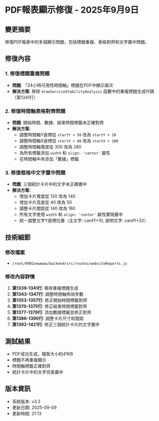 # PDF報表顯示修復 - 2025年9月9日

## 變更摘要
修復PDF報表中的多個顯示問題，包括標題重複、表格對齊和文字置中問題。

## 修復內容

### 1. 修復標題重複問題
- **問題**: 「24小時可用性時間軸」標題在PDF中顯示兩次
- **解決方案**: 移除 `drawServiceStabilityAnalysis` 函數中的重複標題生成代碼（第1341行）

### 2. 修復時間軸表格對齊問題
- **問題**: 開始時間、數據、結束時間標籤未正確對齊
- **解決方案**:
  - 調整時間軸Y座標從 `startY + 50` 改為 `startY + 20`
  - 調整時間軸X座標從 `startX + 80` 改為 `startX + 100`
  - 調整時間軸寬度從 300 改為 280
  - 為所有標籤添加 `width` 和 `align: 'center'` 屬性
  - 在時間軸中央添加「數據」標籤

### 3. 修復框格中文字置中問題
- **問題**: 三個統計卡片中的文字未正確置中
- **解決方案**:
  - 增加卡片寬度從 120 改為 140
  - 增加卡片高度從 40 改為 50
  - 調整卡片間距從 140 改為 160
  - 所有文字使用 `width` 和 `align: 'center'` 屬性實現置中
  - 統一調整文字Y座標位置（主文字: cardY+10, 說明文字: cardY+32）

## 技術細節

### 修改檔案
- `/root/0901newwww/backend/src/routes/websiteReports.js`

### 修改內容詳情
1. **第1339-1341行**: 移除重複標題生成
2. **第1343-1347行**: 調整時間軸佈局參數
3. **第1353-1357行**: 修正開始時間標籤對齊
4. **第1370-1375行**: 修正結束時間標籤對齊
5. **第1377-1379行**: 添加數據標籤並修正對齊
6. **第1386-1390行**: 調整卡片尺寸和間距
7. **第1392-1421行**: 修正三個統計卡片的文字置中

## 測試結果
- PDF成功生成，檔案大小約41KB
- 標題不再重複顯示
- 時間軸標籤正確對齊
- 統計卡片中的文字完美置中

## 版本資訊
- 系統版本: v3.2
- 更新日期: 2025-09-09
- 更新時間: 21:13